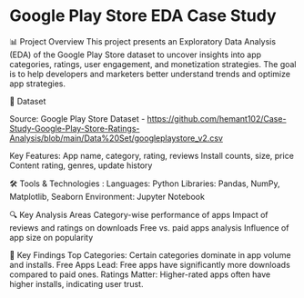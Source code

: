 # Google Play Store EDA Case Study


📊 Project Overview
This project presents an Exploratory Data Analysis (EDA) of the Google Play Store dataset to uncover insights into app categories, ratings, user engagement, and monetization strategies. The goal is to help developers and marketers better understand trends and optimize app strategies.


📂 Dataset

Source: Google Play Store Dataset - https://github.com/hemant102/Case-Study-Google-Play-Store-Ratings-Analysis/blob/main/Data%20Set/googleplaystore_v2.csv

Key Features:
App name, category, rating, reviews
Install counts, size, price
Content rating, genres, update history

🛠️ Tools & Technologies :
Languages: Python
Libraries: Pandas, NumPy, Matplotlib, Seaborn
Environment: Jupyter Notebook


🔍 Key Analysis Areas
Category-wise performance of apps
Impact of reviews and ratings on downloads
Free vs. paid apps analysis
Influence of app size on popularity


🌟 Key Findings
Top Categories: Certain categories dominate in app volume and installs.
Free Apps Lead: Free apps have significantly more downloads compared to paid ones.
Ratings Matter: Higher-rated apps often have higher installs, indicating user trust.
